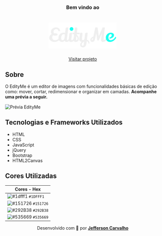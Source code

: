 <h3 align="center">Bem vindo ao</h3>

<h1 align="center">
    <img width="220px" src="./assets/img/logo.svg" alt="EdityMe">
</h1>

<p  align="center">
    <a href="https://myjefferson.github.io/edity-me/">
        Visitar projeto
    </a>
</p>

<h2>Sobre</h2>
<p>O EdityMe é um editor de imagens com funcionalidades básicas de edição como: mover, cortar, redimensionar e organizar em camadas. <strong>Acompanhe uma prévia a seguir.</strong></p>
<img align="center" src="./assets/screens/preview.gif" alt="Prévia EdityMe">

<h2>Tecnologias e Frameworks Utilizados</h2>
<ul>
    <li>HTML</li>
    <li>CSS</li>
    <li>JavaScript</li>
    <li>jQuery</li>
    <li>Bootstrap</li>
    <li>HTML2Canvas</li>
</ul>

<h2>Cores Utilizadas</h2>

| Cores - Hex |
|-------------| 
| ![#1dfff1](https://placehold.co/16x16/1dfff1/1dfff1.png) `#1DFFF1` |
| ![#151726](https://placehold.co/16x16/151726/151726.png) `#151726` |
| ![#292B38](https://placehold.co/16x16/292B38/292B38.png) `#292B38` |
| ![#535669](https://placehold.co/16x16/535669/535669.png) `#535669` |

<p align="center">
    Desenvolvido com 💚 por 
    <strong>
        <a href="https://github.com/myjefferson">Jefferson Carvalho</a>
    </strong>
</p>
